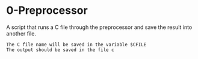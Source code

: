 # 0-Preprocessor

A script that runs a C file through the preprocessor and save the result into another file.

	The C file name will be saved in the variable $CFILE
	The output should be saved in the file c
